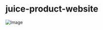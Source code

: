 # juice-product-website


![Image](https://github.com/user-attachments/assets/a19cedd3-93fa-4cbb-a40e-13991e837f23)
